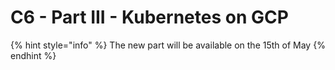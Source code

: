 # C6 - Part III - Kubernetes on GCP

{% hint style="info" %}
The new part will be available on the 15th of May
{% endhint %}

